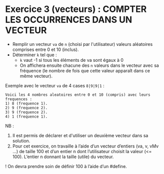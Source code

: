 # Exercice 3 (vecteurs) : COMPTER LES OCCURRENCES DANS UN VECTEUR

+ Remplir un vecteur `va` de `n` (choisi par l'utilisateur) valeurs aléatoires comprises entre 0 et 10 (inclus).
+ Déterminer `k` tel que :
  + `k` vaut -1 si tous les éléments de va sont égaux à 0 
  + On affichera ensuite chacune des `n` valeurs dans le vecteur avec sa fréquence (le nombre de fois que cette valeur apparaît dans ce même vecteur).

Exemple avec le vecteur `va` de 4 cases `8|9|9|1` :
```shell
Voici les 4 nombres aleatoires entre 0 et 10 (compris) avec leurs frequences :
1) 8 (frequence 1).
2) 9 (frequence 2).
3) 9 (frequence 2).
4) 1 (frequence 1).
```

NB :

1. Il est permis de déclarer et d'utiliser un deuxième vecteur dans sa solution.
1. Pour cet exercice, on travaille à l’aide d’un vecteur d’entiers (va, v, vMv …) de taille 100 et d’un
entier n dont l’utilisateur choisit la valeur (<= 100). L’entier n donnant la taille (utile) du vecteur.

! On devra prendre soin de définir 100 à l’aide d’un #define.
